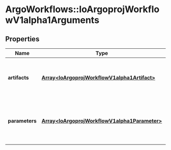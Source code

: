 # ArgoWorkflows::IoArgoprojWorkflowV1alpha1Arguments

## Properties
Name | Type | Description | Notes
------------ | ------------- | ------------- | -------------
**artifacts** | [**Array&lt;IoArgoprojWorkflowV1alpha1Artifact&gt;**](IoArgoprojWorkflowV1alpha1Artifact.md) | Artifacts is the list of artifacts to pass to the template or workflow | [optional] 
**parameters** | [**Array&lt;IoArgoprojWorkflowV1alpha1Parameter&gt;**](IoArgoprojWorkflowV1alpha1Parameter.md) | Parameters is the list of parameters to pass to the template or workflow | [optional] 


